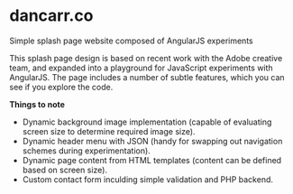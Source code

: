 # dancarr.co
Simple splash page website composed of AngularJS experiments

This splash page design is based on recent work with the Adobe creative team, and expanded into a playground for JavaScript experiments with AngularJS. The page includes a number of subtle features, which you can see if you explore the code.

**Things to note**

- Dynamic background image implementation (capable of evaluating screen size to determine required image size).
- Dynamic header menu with JSON (handy for swapping out navigation schemes during experimentation).
- Dynamic page content from HTML templates (content can be defined based on screen size).
- Custom contact form inculding simple validation and PHP backend.
